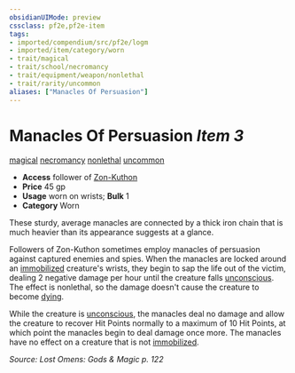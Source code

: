 ```yaml
---
obsidianUIMode: preview
cssclass: pf2e,pf2e-item
tags:
- imported/compendium/src/pf2e/logm
- imported/item/category/worn
- trait/magical
- trait/school/necromancy
- trait/equipment/weapon/nonlethal
- trait/rarity/uncommon
aliases: ["Manacles Of Persuasion"]
---
```

# Manacles Of Persuasion *Item 3*  
[magical](magical.md)  [necromancy](necromancy.md)  [nonlethal](nonlethal.md)  [uncommon](uncommon.md)  

- **Access** follower of [Zon-Kuthon](../../setting/deities/zon-kuthon.md)
- **Price** 45 gp
- **Usage** worn on wrists; **Bulk** 1
- **Category** Worn

These sturdy, average manacles are connected by a thick iron chain that is much heavier than its appearance suggests at a glance.

Followers of Zon-Kuthon sometimes employ manacles of persuasion against captured enemies and spies. When the manacles are locked around an [immobilized](conditions.md#Immobilized) creature's wrists, they begin to sap the life out of the victim, dealing 2 negative damage per hour until the creature falls [unconscious](conditions.md#Unconscious). The effect is nonlethal, so the damage doesn't cause the creature to become [dying](conditions.md#Dying).

While the creature is [unconscious](conditions.md#Unconscious), the manacles deal no damage and allow the creature to recover Hit Points normally to a maximum of 10 Hit Points, at which point the manacles begin to deal damage once more. The manacles have no effect on a creature that is not [immobilized](conditions.md#Immobilized).

*Source: Lost Omens: Gods & Magic p. 122*